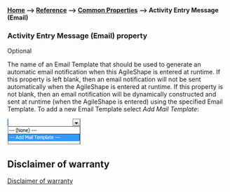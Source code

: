 **[Home](/) --> [Reference](/ref) --> [Common Properties](/ref/common) --> Activity Entry Message (Email)**

### Activity Entry Message (Email) property 

Optional

The name of an Email Template that should be used to generate an automatic email
notification when this AgileShape is entered at runtime. If this property is
left blank, then an email notification will not be sent automatically when the
AgileShape is entered at runtime. If this property is not blank, then an email
notification will be dynamically constructed and sent at runtime (when the
AgileShape is entered) using the specified Email Template. To add a new Email
Template select *Add Mail Template*:

![](../media/AddMailTemplate.png)


## Disclaimer of warranty

[Disclaimer of warranty](../../guides/common/DisclaimerOfWarranty.md)